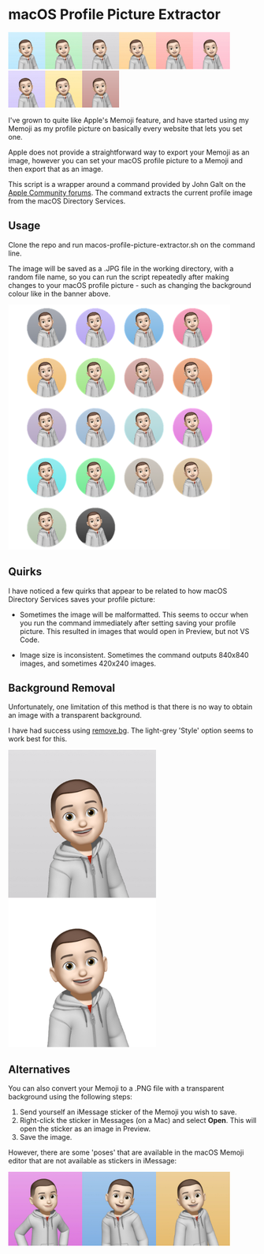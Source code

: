 # macOS Profile Picture Extractor

<img src='/images/banner/memoji-00001.png' width='75'><img src='/images/banner/memoji-00002.png' width='75'><img src='/images/banner/memoji-00003.png' width='75'><img src='/images/banner/memoji-00004.png' width='75'><img src='/images/banner/memoji-00005.png' width='75'><img src='/images/banner/memoji-00006.png' width='75'><img src='/images/banner/memoji-00007.png' width='75'><img src='/images/banner/memoji-00008.png' width='75'><img src='/images/banner/memoji-00009.png' width='75'>

I've grown to quite like Apple's Memoji feature, and have started using my Memoji as my profile picture on basically every website that lets you set one. 

Apple does not provide a straightforward way to export your Memoji as an image, however you can set your macOS profile picture to a Memoji and then export that as an image.

This script is a wrapper around a command provided by John Galt on the [Apple Community forums](https://discussions.apple.com/thread/8027172?sortBy=best). The command extracts the current profile image from the macOS Directory Services.

## Usage

Clone the repo and run macos-profile-picture-extractor.sh on the command line. 

The image will be saved as a .JPG file in the working directory, with a random file name, so you can run the script repeatedly after making changes to your macOS profile picture - such as changing the background colour like in the banner above. 

<img src='/images/background-colours.png' width='450'>

## Quirks

I have noticed a few quirks that appear to be related to how macOS Directory Services saves your profile picture:

* Sometimes the image will be malformatted. This seems to occur when you run the command immediately after setting saving your profile picture. This resulted in images that would open in Preview, but not VS Code.

* Image size is inconsistent. Sometimes the command outputs 840x840 images, and sometimes 420x240 images.

## Background Removal

Unfortunately, one limitation of this method is that there is no way to obtain an image with a transparent background. 

I have had success using [remove.bg](https://www.remove.bg/). The light-grey 'Style' option seems to work best for this.

<img src='/images/memoji-light-grey.png' width='300'><img src='/images/memoji-transparent.png' width='300'>

## Alternatives

You can also convert your Memoji to a .PNG file with a transparent background using the following steps:

1. Send yourself an iMessage sticker of the Memoji you wish to save.
2. Right-click the sticker in Messages (on a Mac) and select **Open**. This will open the sticker as an image in Preview.
3. Save the image.

However, there are some 'poses' that are available in the macOS Memoji editor that are not available as stickers in iMessage:

<img src='/images/macos-editor-only/pic10336.jpg' width='150'><img src='/images/macos-editor-only/pic18403.jpg' width='150'><img src='/images/macos-editor-only/pic19964.jpg' width='150'>





